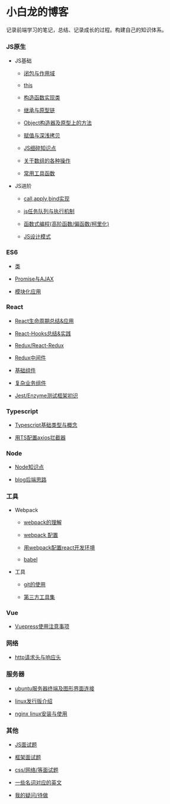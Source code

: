# 小白龙的博客

记录前端学习的笔记，总结、记录成长的过程。构建自己的知识体系。

### JS原生

- JS基础

  - [闭包与作用域](/js/scope-closures.md)

  - [this](/js/this.md)

  - [构造函数实现类](/js/object.md)

  - [继承与原型链](/js/inherit.md)

  - [Object构造器及原型上的方法](/js/object-methods.md)

  - [赋值与深浅拷贝](/js/copy.md)

  - [JS细碎知识点](/js/knowledge-points.md)

  - [关于数组的各种操作](/js/array.md)

  - [常用工具函数](/js/utils.md)

- JS进阶

  - [call,apply,bind实现](/js/call.md)

  - [js任务队列与执行机制](/js/eventloop.md)

  - [函数式编程(高阶函数/偏函数/柯里化)](/js/func-program.md)

  - [JS设计模式](/js/design-mode.md)

### ES6

- [类](/es6/class.md)

- [Promise与AJAX](/es6/promise.md)

- [模块化应用](/es6/module.md)

### React

- [React生命周期总结&应用](/react/lifecycle.md)

- [React-Hooks总结&实践](/react/react-hooks.md)

- [Redux/React-Redux](/react/redux.md)

- [Redux中间件](/react/redux-middleware.md)

- [基础组件](https://github.com/xblcity/blog/blob/master/react/basic-co.md)

- [复杂业务组件](https://github.com/xblcity/blog/blob/master/react/complex-co.md)

- [Jest/Enzyme测试框架初识](/react/react-test.md)

### Typescript

- [Typescript基础类型与概念](/typescript/ts-basic.md)

- [用TS配置axios拦截器](/typescript/ts-axios.md)

### Node

- [Node知识点](/node/little-points.md)

- [blog后端思路](/node/blog.md)

### 工具

- Webpack

  - [webpack的理解](/tools/webpack/webpack.md)

  - [webpack 配置](/tools/webpack/webpack-config.md)

  - [用webpack配置react开发环境](/tools/webpack/webpack-react.md)

  - [babel](/tools/webpack/babel.md)

- 工具

  - [git的使用](/tools/git.md)

  - [第三方工具集](/tools/tool.md)

### Vue

- [Vuepress使用注意事项](/vue/vuepress.md)


### 网络

- [http请求头与响应头](/network/http-message.md)


### 服务器

- [ubuntu服务器终端及图形界面连接](/server/ubuntu.md)

- [linux发行版介绍](/server/linux.md)

- [nginx linux安装与使用](/server/nginx.md)

### 其他

- [JS面试题](/others/js-interview.md)

- [框架面试题](/others/lib-interview.md)

- [css/网络/等面试题](/others/other-interview.md)

- [一些名词对应的英文](/others/words.md)

- [我的疑问/待做](/others/questions.md)
